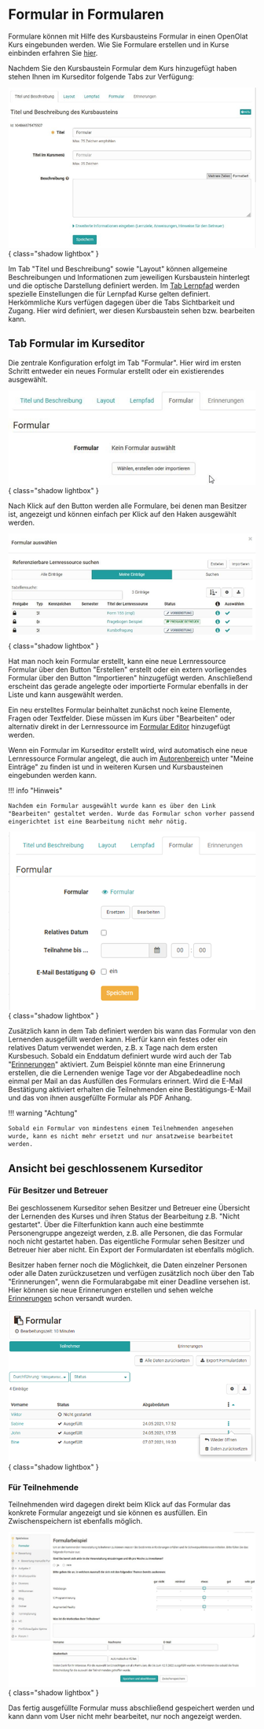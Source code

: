 # Formular in Formularen

Formulare können mit Hilfe des Kursbausteins Formular in einen OpenOlat Kurs eingebunden werden. Wie Sie Formulare erstellen und in Kurse einbinden erfahren Sie [hier](Three_Steps_to_your_Form.de.md).

Nachdem Sie den Kursbaustein Formular dem Kurs hinzugefügt haben stehen Ihnen im Kurseditor folgende Tabs zur Verfügung:

![Formular Tabs](assets/Formular_Tabs1.jpg){ class="shadow lightbox" }

Im Tab "Titel und Beschreibung" sowie "Layout" können allgemeine Beschreibungen und Informationen zum jeweiligen Kursbaustein hinterlegt und die optische Darstellung definiert werden. Im [Tab Lernpfad](../course_create/Learning_path_course_-_Course_editor.de.md) werden spezielle Einstellungen die für Lernpfad Kurse gelten definiert. Herkömmliche Kurs verfügen dagegen über die Tabs Sichtbarkeit und Zugang. Hier wird definiert, wer diesen Kursbaustein sehen bzw. bearbeiten kann.

## Tab Formular im Kurseditor

Die zentrale Konfiguration erfolgt im Tab "Formular". Hier wird im ersten Schritt entweder ein neues Formular erstellt oder ein existierendes ausgewählt.

![Formular auswählen](assets/Formular_waehlen.jpg){ class="shadow lightbox" }

Nach Klick auf den Button werden alle Formulare, bei denen man Besitzer ist, angezeigt und können einfach per Klick auf den Haken ausgewählt werden.

![Formular Auswahldialog](assets/Formular_auswahlmenue1.jpg){ class="shadow lightbox" }

Hat man noch kein Formular erstellt, kann eine neue Lernressource Formular über den Button "Erstellen" erstellt oder ein extern vorliegendes Formular über den Button "Importieren" hinzugefügt werden. Anschließend erscheint das gerade angelegte oder importierte Formular ebenfalls in der Liste und kann ausgewählt werden.

Ein neu erstelltes Formular beinhaltet zunächst noch keine Elemente, Fragen oder Textfelder. Diese müssen im Kurs über "Bearbeiten" oder alternativ direkt in der Lernressource im [Formular Editor](../forms/Form_editor_Questionnaire_editor.de.md) hinzugefügt werden.

Wenn ein Formular im Kurseditor erstellt wird, wird automatisch eine neue Lernressource Formular angelegt, die auch im [Autorenbereich](../authoring/index.de.md) unter "Meine Einträge" zu finden ist und in weiteren Kursen und Kursbausteinen eingebunden werden kann.

!!! info "Hinweis"

    Nachdem ein Formular ausgewählt wurde kann es über den Link "Bearbeiten" gestaltet werden. Wurde das Formular schon vorher passend eingerichtet ist eine Bearbeitung nicht mehr nötig.

![Formular Konfiguration](assets/Formular_Tab2.png){ class="shadow lightbox" }

Zusätzlich kann in dem Tab definiert werden bis wann das Formular von den Lernenden ausgefüllt werden kann. Hierfür kann ein festes oder ein relatives Datum verwendet werden, z.B. x Tage nach dem ersten Kursbesuch. Sobald ein Enddatum definiert wurde wird auch der Tab "[Erinnerungen](../course_operation/Course_Reminders.de.md)" aktiviert. Zum Beispiel könnte man eine Erinnerung erstellen, die die Lernenden wenige Tage vor der Abgabedeadline noch einmal per Mail an das Ausfüllen des Formulars erinnert. Wird die E-Mail Bestätigung aktiviert erhalten die Teilnehmenden eine Bestätigungs-E-Mail und das von ihnen ausgefüllte Formular als PDF Anhang.

!!! warning "Achtung"

    Sobald ein Formular von mindestens einem Teilnehmenden angesehen wurde, kann es nicht mehr ersetzt und nur ansatzweise bearbeitet werden.

## Ansicht bei geschlossenem Kurseditor

### Für Besitzer und Betreuer

Bei geschlossenem Kurseditor sehen Besitzer und Betreuer eine Übersicht der Lernenden des Kurses und ihren Status der Bearbeitung z.B. "Nicht gestartet". Über die Filterfunktion kann auch eine bestimmte Personengruppe angezeigt werden, z.B. alle Personen, die das Formular noch nicht gestartet haben. Das eigentliche Formular sehen Besitzer und Betreuer hier aber nicht. Ein Export der Formulardaten ist ebenfalls möglich.

Besitzer haben ferner noch die Möglichkeit, die Daten einzelner Personen oder alle Daten zurückzusetzen und verfügen zusätzlich noch über den Tab "Erinnerungen", wenn die Formularabgabe mit einer Deadline versehen ist. Hier können sie neue Erinnerungen erstellen und sehen welche [Erinnerungen](../course_operation/Course_Reminders.de.md) schon versandt wurden.

![Formular Durchführung Teilnehmerliste](assets/Fromular_kursrun.png){ class="shadow lightbox" }

### Für Teilnehmende

Teilnehmenden wird dagegen direkt beim Klick auf das Formular das konkrete Formular angezeigt und sie können es ausfüllen. Ein Zwischenspeichern ist ebenfalls möglich.

![Formular Durchführung Beispiel](assets/Formular_Beispiel_Kurs.jpg){ class="shadow lightbox" }

Das fertig ausgefüllte Formular muss abschließend gespeichert werden und kann dann vom User nicht mehr bearbeitet, nur noch angezeigt werden.
